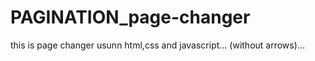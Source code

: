 # PAGINATION_page-changer
this is page changer usunn html,css and javascript...   (without arrows)...

